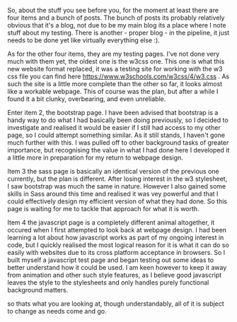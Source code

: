 So, about the stuff you see before you, for the moment at least there are four items and a bunch of posts.
The bunch of posts its probably relatively obvious that it's a blog, not due to be my main blog its a place where I note stuff about my testing. There is another - proper blog - in the pipeline, it just needs to be done yet like virtually everything else :).

As for the other four items, they are my testing pages. I've not done very much with them yet, the oldest one is the w3css one.
This one is what this new website format replaced, it was a testing site for working with the w3 css file you can find here https://www.w3schools.com/w3css/4/w3.css .
As such the site is a little more complete than the other so far, it looks almost like a workable webpage. This of course was the plan, but after a while I found it a bit clunky, overbearing, and even unreliable.

Enter item 2, the bootstrap page. I have been advised that bootstrap is a handy way to do what I had basically been doing previously, so I decided to investigate and realised it would be easier if I still had access to my other page, so I could attempt something similar.
As it still stands, I haven't gone much further with this. I was pulled off to other background tasks of greater importance, but recognising the value in what I had done here I developed it a little more in preparation for my return to webpage design.

Item 3 the sass page is basically an identical version of the previous one currently, but the plan is different. After losing interest in the w3 stylesheet, I saw bootstrap was much the same in nature.
However I also gained some skills in Sass around this time and realised it was vey powerful and that I could effectively design my efficient version of what they had done. So this page is waiting for me to tackle that approach for what it is worth.

Item 4 the javascript page is a completely different animal altogether, it occured when I first attempted to look back at webpage design. I had been learning a lot about how javascript works as part of my ongoing interest in code, but I quickly realised the most logical reason for it is what it can do so easily with websites due to its cross platform acceptance in browsers.
So I built myself a javascript test page and began testing out some ideas to better understand how it could be used. I am keen however to keep it away from animation and other such style features, as I believe good javascript leaves the style to the stylesheets and only handles purely functional background matters.

so thats what you are looking at, though understandably, all of it is subject to change as needs come and go.

